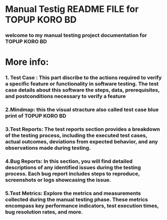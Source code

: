 # Manual Testig README FILE for TOPUP KORO BD 

###  welcome to my manual testing project documentation for  TOPUP KORO BD 
# More info:

### 1. Test Case : This part discribe to the actions required to verify a specific feature or functionality in software testing. The test case details about this software the steps, data, prerequisites, and postconditions necessary to verify a feature


### 2.Mindmap: this the visual stracture also called test case blue print of  TOPUP KORO BD 


### 3.Test Reports: The test reports section provides a breakdown of the testing process, including the executed test cases, actual outcomes, deviations from expected behavior, and any observations made during testing.


### 4.Bug Reports: In this section, you will find detailed descriptions of any identified issues during the testing process. Each bug report includes steps to reproduce, screenshots or logs showcasing the issue.


### 5.Test Metrics: Explore the metrics and measurements collected during the manual testing phase. These metrics encompass key performance indicators, test execution times, bug resolution rates, and more.


